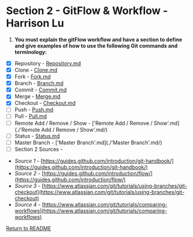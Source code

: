 # Section 2 - GitFlow & Workflow - Harrison Lu
1. **You must explain the gitFlow workflow and have a section to define and give examples of how to use the following Git commands and terminology:**

- [x] Repository - [Repository.md](./Repository.md/)
- [x] Clone - [Clone.md](./Clone.md/)
- [x] Fork - [Fork.md](./Fork.md/)
- [x] Branch - [Branch.md](./Branch.md/)
- [x] Commit - [Commit.md](./Commit.md/)
- [x] Merge - [Merge.md](./Merge.md/)
- [x] Checkout - [Checkout.md](./Checkout.md/)
- [ ] Push - [Push.md](./Push.md/)
- [ ] Pull - [Pull.md](./Pull.md/)
- [ ] Remote Add / Remove / Show - ['Remote Add / Remove / Show'.md](./'Remote Add / Remove / Show'.md/)
- [ ] Status - [Status.md](./Status.md/)
- [ ] Master Branch - ['Master Branch'.md](./'Master Branch'.md/)
- [ ] Section 2 Sources - 
- *Source 1* - [https://guides.github.com/introduction/git-handbook/](https://guides.github.com/introduction/git-handbook/)
- *Source 2* - [https://guides.github.com/introduction/flow/](https://guides.github.com/introduction/flow/)
- *Source 3* - [https://www.atlassian.com/git/tutorials/using-branches/git-checkout](https://www.atlassian.com/git/tutorials/using-branches/git-checkout)
- *Source 4* - [https://www.atlassian.com/git/tutorials/comparing-workflows](https://www.atlassian.com/git/tutorials/comparing-workflows)

[Return to README](../README.md)
